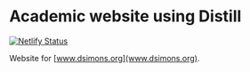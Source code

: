 # Academic website using Distill

[![Netlify Status](https://api.netlify.com/api/v1/badges/a12f24ec-c62d-4f2c-8ce7-22f7a7b5246d/deploy-status)](https://app.netlify.com/sites/davidsimons/deploys)

Website for [www.dsimons.org](www.dsimons.org).